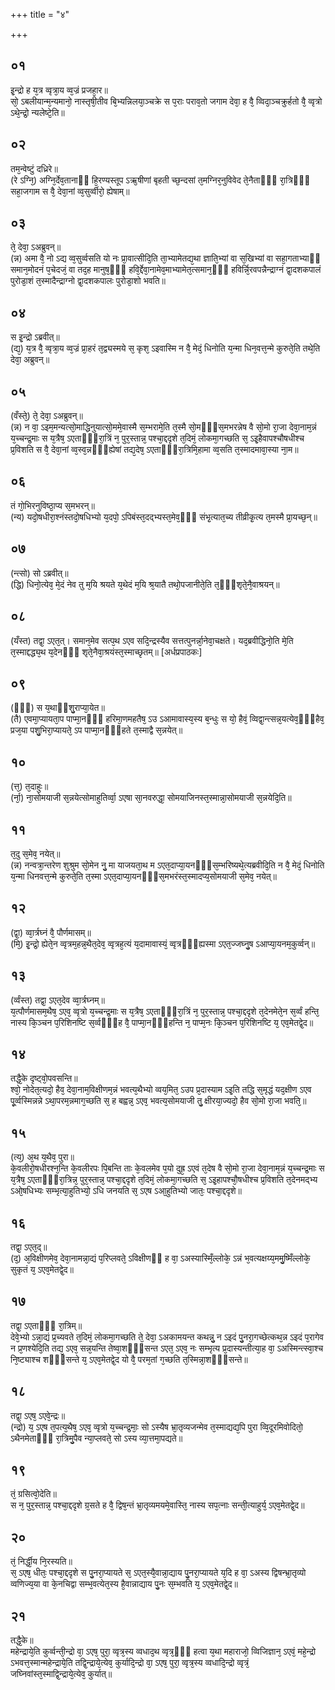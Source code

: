 +++
title = "४"

+++
## ०१
इ᳘न्द्रो ह य᳘त्र व्वृत्रा᳘य व्व᳘ज्रं प्रजहा᳘र॥  
सो᳘ ऽबलीयान्म᳘न्यमानो᳘ नास्तृषी᳘तीव बि᳘भ्यन्निलया᳘ञ्चक्रे स प᳘राः पराव᳘तो जगाम देवा᳘ ह वै᳘ व्विदा᳘ञ्चक्रुर्हतो वै᳘ व्वृत्रो ऽथे᳘न्द्रो᳘ न्यलेष्टे᳘ति॥  
## ०२
तम᳘न्वेष्टुं दध्रिरे॥  
(रे ऽग्नि᳘) अग्नि᳘र्देव᳘तानाᳫं हि᳘रण्यस्तूप ऽऋ᳘षीणां बृहती च्छ᳘न्दसां त᳘मग्निर᳘नुविवेद ते᳘नैताᳫँ᳭ रा᳘त्रिᳫँ᳭ सहा᳘जगाम स वै᳘ देवा᳘नां व्व᳘सुर्व्वीरो᳘ ह्येषाम्॥  
## ०३
ते᳘ देवा᳘ ऽअब्रुवन्॥  
(न्न) अमा वै᳘ नो ऽद्य व्व᳘सुर्व्वसति यो नः प्रा᳘वात्सीदि᳘ति ता᳘भ्यामेतद्य᳘था ज्ञाति᳘भ्यां वा स᳘खिभ्यां वा सहा᳘गताभ्याᳫं समान᳘मोदनं प᳘चेदजं᳘ वा तद᳘ह मानुष᳘ᳫँ᳘ हवि᳘र्द्देवा᳘नामेव᳘माभ्यामेत᳘त्समान᳘ᳫँ᳘ हविर्न्नि᳘रवपन्नैन्द्राग्नं द्वा᳘दशकपालं पुरोडा᳘शं त᳘स्मादैन्द्राग्नो द्वा᳘दशकपालः पुरोडा᳘शो भवति॥  
## ०४
स इ᳘न्द्रो ऽब्रवीत्॥  
(द्य᳘) य᳘त्र वै᳘ व्वृत्रा᳘य व्व᳘ज्रं प्रा᳘हरं त᳘द्व्यस्मये स᳘ कृश᳘ ऽइवास्मि न वै᳘ मेदं᳘ धिनोति य᳘न्मा धिन᳘वत्त᳘न्मे कुरुते᳘ति तथे᳘ति देवा᳘ अब्रुवन्॥  
## ०५
(वँस्ते᳘) ते᳘ देवा᳘ ऽअब्रुवन्॥  
(न्न) न वा᳘ ऽइम᳘मन्यत्सो᳘माद्धिनुयात्सो᳘ममे᳘वास्मै स᳘म्भरामे᳘ति त᳘स्मै सो᳘मᳫँ᳭स᳘मभरन्नेष वै सो᳘मो रा᳘जा देवा᳘नाम᳘न्नं य᳘च्चन्द्र᳘माः स य᳘त्रैष᳘ ऽएताᳫँ᳭रा᳘त्रिं न᳘ पुर᳘स्तान्न᳘ पश्चा᳘द्ददृशे त᳘दिमं᳘ लोकमा᳘गच्छति स᳘ ऽइ᳘हैवापश्चौषधीश्च प्र᳘विशति स वै᳘ देवा᳘नां व्व᳘स्व᳘न्नᳫं᳘ह्येषां तद्य᳘देष᳘ ऽएताᳫँ᳭रा᳘त्रिमि᳘हामा व्व᳘सति त᳘स्मादमावा᳘स्या ना᳘म॥  
## ०६
तं गो᳘भिरनुविष्ठा᳘प्य स᳘मभरन्॥  
(न्य) यदो᳘षधीरा᳘श्नंस्तदो᳘षधिभ्यो य᳘दपो᳘ ऽपिबंस्त᳘दद्भ्यस्त᳘मेव᳘ᳫँ᳭ संभृ᳘त्यात᳘च्य तीव्रीकृ᳘त्य त᳘मस्मै प्रा᳘यच्छ᳘न्॥  
## ०७
(न्त्सो) सो ऽब्रवीत्॥  
(द्धि) धिनो᳘त्येव᳘ मे᳘दं नेव तु म᳘यि श्रयते य᳘थेदं म᳘यि श्र᳘यातै तथो᳘पजानीते᳘ति त᳘ᳫँ᳭शृते᳘नै᳘वाश्रयन्॥  
## ०८
(यँस्त) तद्वा᳘ ऽएत᳘त्। 
समान᳘मेव सत्प᳘थ ऽएव सदि᳘न्द्रस्यैव सत्तत्पुनर्न्ना᳘नेवा᳘चक्षते। यद᳘ब्रवीद्धिनो᳘ति मे᳘ति त᳘स्माद्दद्ध्य᳘थ य᳘देनᳫँ᳭ शृते᳘नैवा᳘श्रयंस्त᳘स्माच्छृतम्॥ [अर्धप्रपाठकः]  
## ०९
(ᳫँ᳭) स य᳘थाᳫंशु᳘राप्या᳘येत॥  
(तै) एवमा᳘प्यायता᳘प पाप्मा᳘नᳫँ᳭ हरिमा᳘णमहतैष᳘ ऽउ ऽआमावास्य᳘स्य ब᳘न्धुः स यो᳘ हैवं᳘ व्विद्वा᳘न्त्सन्न᳘यत्येव᳘ᳫँ᳭हैव᳘ प्रज᳘या पशु᳘भिरा᳘प्यायते᳘ ऽप पाप्मा᳘नᳫँ᳭हते त᳘स्माद्वै स᳘न्नयेत्॥  
## १०
(त्त᳘) त᳘दाहुः॥  
(र्ना᳘) ना᳘सोमयाजी स᳘न्नयेत्सोमाहुतिर्व्वा᳘ ऽएषा सा᳘नवरुद्धा᳘ सोमयाजिनस्त᳘स्मान्ना᳘सोमयाजी स᳘न्नयेदि᳘ति॥  
## ११
त᳘दु स᳘मेव᳘ नयेत्॥  
(न्न) नन्वत्रा᳘न्तरेण शुश्रुम सो᳘मेन नु᳘ मा याजयता᳘थ म ऽएत᳘दाप्या᳘यनᳫँ᳭स᳘म्भरिष्यथे᳘त्यब्रवीदि᳘ति न वै᳘ मेदं᳘ धिनोति य᳘न्मा धिनवत्त᳘न्मे कुरुते᳘ति त᳘स्मा ऽएत᳘दाप्या᳘यनᳫँ᳭स᳘मभरंस्त᳘स्मादप्य᳘सोमयाजी स᳘मेव᳘ नयेत्॥  
## १२
(द्वा᳘) व्वा᳘र्त्रघ्नं वै᳘ पौर्णमासम्॥  
(मि᳘) इ᳘न्द्रो᳘ ह्येते᳘न व्वृत्रम᳘हन्न᳘थैत᳘देव᳘ व्वृत्रह᳘त्यं य᳘दामावास्यं᳘ व्वृत्रᳫं᳘ह्यस्मा ऽएत᳘ज्जघ्नु᳘ष ऽआप्या᳘यनम᳘कुर्व्वन्॥  
## १३
(र्व्वंस्त) तद्वा᳘ ऽएत᳘देव व्वा᳘र्त्रघ्नम्॥  
य᳘त्पौर्णमासम᳘थैष᳘ ऽएव᳘ व्वृत्रो य᳘च्चन्द्र᳘माः स य᳘त्रैष᳘ ऽएताᳫँ᳭रा᳘त्रिं न᳘ पुर᳘स्तान्न᳘ पश्चा᳘द्ददृशे त᳘देनमेते᳘न स᳘र्व्वं हन्ति᳘ नास्य कि᳘ञ्चन प᳘रिशिनष्टि स᳘र्व्वᳫँ᳭ह वै᳘ पाप्मा᳘नᳫँ᳭हन्ति न᳘ पाप्म᳘नः कि᳘ञ्चन प᳘रिशिनष्टि य᳘ एव᳘मेतद्वे᳘द॥  
## १४
तद्धै᳘के दृष्ट्वो᳘पवसन्ति॥  
श्वो᳘ नोदेत᳘त्यदो᳘ हैव᳘ देवा᳘नाम᳘विक्षीणम᳘न्नं भवत्य᳘थैभ्यो व्वय᳘मित᳘ ऽउप प्र᳘दास्याम ऽइ᳘ति तद्धि स᳘मृद्धं यद᳘क्षीण ऽएव पू᳘र्व्वस्मिन्नन्ने ऽथा᳘परम᳘न्नमाग᳘च्छति स᳘ ह बह्वन्न᳘ ऽएव᳘ भवत्य᳘सोमयाजी तु᳘ क्षीरया᳘ज्यदो᳘ हैव सो᳘मो रा᳘जा भवति᳘॥  
## १५
(त्य᳘) अ᳘थ य᳘थैव᳘ पुरा॥  
के᳘वलीरो᳘षधीरश्न᳘न्ति के᳘वलीरपः पि᳘बन्ति ताः के᳘वलमेव प᳘यो दुह्र᳘ ऽएवं त᳘देष वै सो᳘मो रा᳘जा देवा᳘नाम᳘न्नं य᳘च्चन्द्र᳘माः स य᳘त्रैष᳘ ऽएताᳫँ᳭रा᳘त्रिन्न᳘ पुर᳘स्तान्न᳘ पश्चा᳘द्ददृशे त᳘दिमं᳘ लोकमा᳘गच्छति स᳘ ऽइ᳘हापश्चौ᳘षधीश्च प्र᳘विशति त᳘देनमद्भ्य ऽओ᳘षधिभ्यः सम्भृत्या᳘हुतिभ्यो᳘ ऽधि जनयति स᳘ ऽएष ऽआ᳘हुतिभ्यो जातः᳘ पश्चा᳘द्ददृशे॥  
## १६
तद्वा᳘ ऽएत᳘द्॥  
(द᳘) अ᳘विक्षीणमेव᳘ देवा᳘नामन्ना᳘द्यं प᳘रिप्लवते᳘ ऽविक्षीणᳫं ह वा᳘ ऽअस्यास्मिँ᳘ल्लोके᳘ ऽन्नं भ᳘वत्यक्षय्य᳘ममु᳘ष्मिँल्लोके᳘ सुकृतं य᳘ ऽएव᳘मेतद्वे᳘द॥  
## १७
तद्वा᳘ ऽएताᳫँ᳭ रा᳘त्रिम्॥  
देवे᳘भ्यो ऽन्ना᳘द्यं प्र᳘च्यवते त᳘दिमं᳘ लोकमा᳘गच्छति ते᳘ देवा᳘ ऽअकामयन्त कथन्नु᳘ न ऽइदं पु᳘नरा᳘गच्छेत्कथ᳘न्न ऽइदं प᳘रागेव न प्र᳘णश्येदि᳘ति तद्य᳘ ऽएव᳘ सन्न᳘यन्ति तेष्वा᳘शᳫँ᳭सन्त ऽएत᳘ ऽएव᳘ नः सम्भृत्य प्र᳘दास्यन्तीत्या᳘ह वा᳘ ऽअस्मिन्त्स्वा᳘श्च नि᳘ष्ट्याश्च शᳫँ᳭सन्ते य᳘ ऽएव᳘मेतद्वे᳘द यो वै᳘ परम᳘तां ग᳘च्छति त᳘स्मिन्ना᳘शᳫँ᳭सन्ते॥  
## १८
तद्वा᳘ ऽएष᳘ ऽएवे᳘न्द्रः॥  
(न्द्रो) य᳘ ऽएष त᳘पत्य᳘थैष᳘ ऽएव᳘ व्वृत्रो य᳘च्चन्द्र᳘माः᳘ सो ऽस्यैष भ्रा᳘तृव्यजन्मेव त᳘स्माद्यद्य᳘पि पुरा व्वि᳘दूरमिवोदितो᳘ ऽथैनमेताᳫँ᳭ रा᳘त्रिमु᳘पैव न्या᳘प्लवते᳘ सो ऽस्य व्या᳘त्तमा᳘पद्यते॥  
## १९
तं᳘ ग्रसित्वो᳘देति॥  
स न᳘ पुर᳘स्तान्न᳘ पश्चा᳘द्ददृशे ग्र᳘सते ह वै᳘ द्विष᳘न्तं भ्रा᳘तृव्यमयमे᳘वास्ति᳘ नास्य सप᳘त्नाः सन्ती᳘त्याहुर्य᳘ ऽएव᳘मेतद्वे᳘द॥  
## २०
तं᳘ निर्द्धी᳘य नि᳘रस्यति॥  
स᳘ ऽएष᳘ धीतः᳘ पश्चा᳘द्ददृशे स पु᳘नरा᳘प्यायते स᳘ ऽएत᳘स्यै᳘वान्ना᳘द्याय पु᳘नरा᳘प्यायते य᳘दि ह वा᳘ ऽअस्य द्विषन्भ्रा᳘तृव्यो व्वणिज्य᳘या वा के᳘नचिद्वा सम्भ᳘वत्येत᳘स्य है᳘वान्नाद्याय पु᳘नः स᳘म्भवति य᳘ ऽएव᳘मेतद्वे᳘द॥  
## २१
तद्धै᳘के॥  
महेन्द्राये᳘ति कुर्व्वन्ती᳘न्द्रो वा᳘ ऽएष᳘ पुरा᳘ व्वृत्र᳘स्य व्वधाद᳘थ व्वृत्र᳘ᳫँ᳭ हत्वा य᳘था महाराजो᳘ व्विजिज्ञान᳘ ऽएवं᳘ महे᳘न्द्रो ऽभवत्त᳘स्मान्महेन्द्राये᳘ति तद्वि᳘न्द्राये᳘त्येव᳘ कुर्यादि᳘न्द्रो वा᳘ ऽएष᳘ पुरा᳘ व्वृत्र᳘स्य व्वधादि᳘न्द्रो व्वृत्रं᳘ जघ्निवांस्त᳘स्माद्वि᳘न्द्राये᳘त्येव᳘ कुर्यात्॥  
